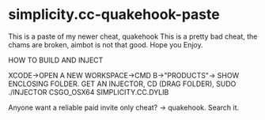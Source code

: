 # simplicity.cc-quakehook-paste
This is a paste of my newer cheat, quakehook
This is a pretty bad cheat, the chams are broken, aimbot is not that good.
Hope you Enjoy.

HOW TO BUILD AND INJECT

XCODE->OPEN A NEW WORKSPACE->CMD B->"PRODUCTS"-> SHOW ENCLOSING FOLDER.
GET AN INJECTOR, CD (DRAG FOLDER), SUDO ./INJECTOR CSGO_OSX64 SIMPLICITY.CC.DYLIB

Anyone want a reliable paid invite only cheat? -> quakehook. Search it.


